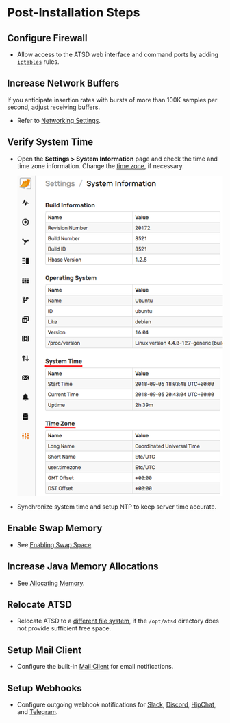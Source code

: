 # Post-Installation Steps

## Configure Firewall

* Allow access to the ATSD web interface and command ports by adding [`iptables`](firewall.md) rules.

## Increase Network Buffers

If you anticipate insertion rates with bursts of more than 100K samples per second, adjust receiving buffers.

* Refer to [Networking Settings](../administration/networking-settings.md).

## Verify System Time

* Open the **Settings > System Information** page and check the time and time zone information. Change the [time zone](../administration/timezone.md#changing-the-time-zone), if necessary.

  ![](./images/system-info.png)

* Synchronize system time and setup NTP to keep server time accurate.

## Enable Swap Memory

* See [Enabling Swap Space](../administration/swap-space.md).

## Increase Java Memory Allocations

* See [Allocating Memory](../administration/memory-allocation.md).

## Relocate ATSD

* Relocate ATSD to a [different file system](../administration/change-base-directory.md), if the `/opt/atsd` directory does not provide sufficient free space.

## Setup Mail Client

* Configure the built-in [Mail Client](../administration/mail-client.md) for email notifications.

## Setup Webhooks

* Configure outgoing webhook notifications for [Slack](../rule-engine/notifications/slack.md), [Discord](../rule-engine/notifications/discord.md), [HipChat](../rule-engine/notifications/hipchat.md), and [Telegram](../rule-engine/notifications/telegram.md).